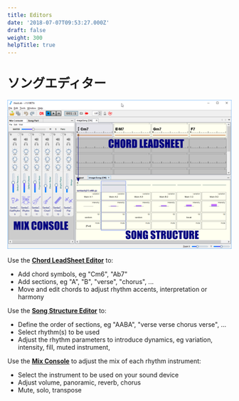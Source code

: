 ```yaml
---
title: Editors
date: '2018-07-07T09:53:27.000Z'
draft: false
weight: 300
helpTitle: true
---
```


# ソングエディター

![](../../.gitbook/assets/jjazzlab-legende.png)

  Use the [**Chord LeadSheet Editor**](chord-lead-sheet.md) to:

* Add chord symbols, eg "Cm6", "Ab7"
* Add sections, eg "A", "B", "verse", "chorus", ...
* Move and edit chords to adjust rhythm accents, interpretation or harmony

Use the [**Song Structure Editor**](song-structure.md) to:

* Define the order of sections, eg "AABA", "verse verse chorus verse", ...
* Select rhythm\(s\) to be used 
* Adjust the rhythm parameters to introduce dynamics, eg variation, intensity, fill, muted instrument,

Use the [**Mix Console**](mix-console.md) to adjust the mix of each rhythm instrument:

* Select the instrument to be used on your sound device
* Adjust volume, panoramic, reverb, chorus 
* Mute, solo, transpose

